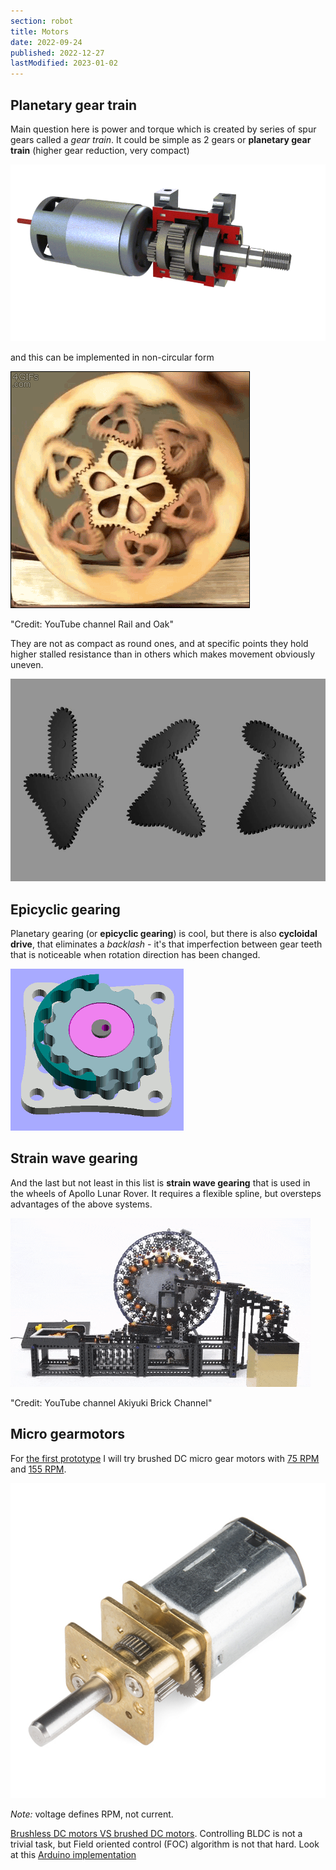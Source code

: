 ```yaml
---
section: robot
title: Motors
date: 2022-09-24
published: 2022-12-27
lastModified: 2023-01-02
---
```



## Planetary gear train

Main question here is power and torque which is created by series of spur gears called a _gear train_. It could be simple as 2 gears or **planetary gear train** (higher gear reduction, very compact) 

![Planetary gear train](./planetary_gear_train.gif)

and this can be implemented in non-circular form 

![Non-circular planetary gear train](./non_circular_planetary_gear_train.gif "Credit: YouTube channel Rail and Oak")

"Credit: YouTube channel Rail and Oak"

They are not as compact as round ones, and at specific points they hold higher stalled resistance than in others which makes movement obviously uneven.

![Non-circular gears](./non-circular-gears.jpg "Credit: Gertrude Stein and Alice B. Toklas Non-circular gears")


## Epicyclic gearing

Planetary gearing (or **epicyclic gearing**) is cool, but there is also **cycloidal drive**, that eliminates a _backlash_ - it's that imperfection between gear teeth that is noticeable when rotation direction has been changed. 

![Epicyclic gearing](./cycloidal_gearing.gif)


## Strain wave gearing

And the last but not least in this list is **strain wave gearing** that is used in the wheels of Apollo Lunar Rover. It requires a flexible spline, but oversteps advantages of the above systems.

![Strain wave gearing](./strain_wave_gearing.gif "Credit: YouTube channel Akiyuki Brick Channel")

"Credit: YouTube channel Akiyuki Brick Channel"


## Micro gearmotors

For [the first prototype](/make/robot/prototype-1) I will try brushed DC micro gear motors with [75 RPM](https://www.digikey.com/en/products/detail/pimoroni-ltd/COM0806/6873670) and [155 RPM](https://www.digikey.com/en/products/detail/dfrobot/FIT0483/7087160).

![Microgear motor](./micro_gearmotor.jpg)

_Note:_ voltage defines RPM, not current. 

[Brushless DC motors VS brushed DC motors](https://www.renesas.com/us/en/support/engineer-school/brushless-dc-motor-01-overview). Controlling BLDC is not a trivial task, but Field oriented control (FOC) algorithm is not that hard. Look at this [Arduino implementation](https://docs.simplefoc.com/)
